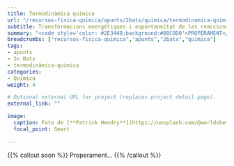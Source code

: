```yaml
---
title: Termodinàmica química
url: "/recursos-fisica-quimica/apunts/2batx/quimica/termodinamica-quimica"
subtitle: Transformacions energètiques i espontaneïtat de les reaccions químiques
summary: "<code style='color: #2E3440;background:#88C0D0'>PROPERAMENT</code> <br> Transformacions energètiques i espontaneïtat de les reaccions químiques."
breadcrumbs: ["recursos-fisica-quimica","apunts","2batx","quimica"]
tags:
- apunts
- 2n Batx
- termodinàmica-química
categories:
- Química
weight: 4

# Optional external URL for project (replaces project detail page).
external_link: ""

image:
  caption: Foto de [**Patrick Hendry**](https://unsplash.com/@worldsbetweenlines) a [Unsplash](https://unsplash.com/photos/-AbeoL252z0)
  focal_point: Smart

---
```


{{% callout soon %}}
Properament...
{{% /callout %}}